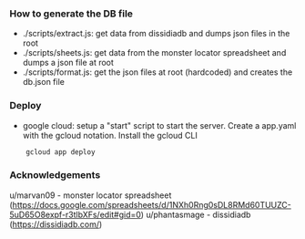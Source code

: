   ### How to generate the DB file

  - ./scripts/extract.js: get data from dissidiadb and dumps json files in the root
  - ./scripts/sheets.js: get data from the monster locator spreadsheet and dumps a json file at root
  - ./scripts/format.js: get the json files at root (hardcoded) and creates the db.json file

  ### Deploy
   - google cloud: setup a "start" script to start the server. Create a app.yaml with the gcloud notation. Install the gcloud CLI
```bash
    gcloud app deploy
```
    

  ### Acknowledgements
  u/marvan09 - monster locator spreadsheet (https://docs.google.com/spreadsheets/d/1NXh0Rng0sDL8RMd60TUUZC-5uD65O8expf-r3tlbXFs/edit#gid=0)
  u/phantasmage - dissidiadb (https://dissidiadb.com/)